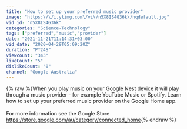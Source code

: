 ```yaml
---
title: "How to set up your preferred music provider"
image: "https:\/\/i.ytimg.com\/vi\/n5X8IS4G36k\/hqdefault.jpg"
vid_id: "n5X8IS4G36k"
categories: "Science-Technology"
tags: ["preferred","music","provider"]
date: "2021-11-21T11:14:31+03:00"
vid_date: "2020-04-29T05:09:20Z"
duration: "PT24S"
viewcount: "343"
likeCount: "5"
dislikeCount: "0"
channel: "Google Australia"
---
```

{% raw %}When you play music on your Google Nest device it will play through a music provider - for example YouTube Music or Spotify. Learn how to set up your preferred music provider on the Google Home app. <br /><br />For more information see the Google Store <a rel="nofollow" target="blank" href="https://store.google.com/au/category/connected_home">https://store.google.com/au/category/connected_home</a>{% endraw %}
